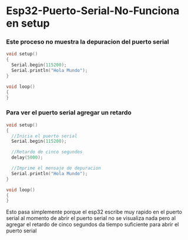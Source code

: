# Esp32-Puerto-Serial-No-Funciona en setup

### Este proceso no muestra la depuracion del puerto serial
```c++
void setup()
{
  Serial.begin(115200);
  Serial.println("Hola Mundo");
}

void loop()
{
}
```

### Para ver el puerto serial agregar un retardo
```c++
void setup()
{
  //Inicia el puerto serial
  Serial.begin(115200);

  //Retardo de cinco segundos
  delay(5000);

  //Imprime el mensaje de depuracion
  Serial.println("Hola Mundo");
}

void loop()
{
}
```

Esto pasa simplemente porque el esp32 escribe muy rapido en el puerto serial al momento de abrir el puerto serial no se visualiza nada pero al agregar el retardo de cinco segundos da tiempo suficiente para abrir el puerto serial
